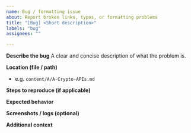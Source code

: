 ```yaml
---
name: Bug / formatting issue
about: Report broken links, typos, or formatting problems
title: "[Bug] <Short description>"
labels: "bug"
assignees: ""

---
```


**Describe the bug**
A clear and concise description of what the problem is.

**Location (file / path)**
- e.g. `content/A/A-Crypto-APIs.md`

**Steps to reproduce (if applicable)**

**Expected behavior**

**Screenshots / logs (optional)**

**Additional context**
